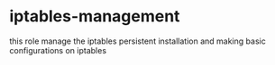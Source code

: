 # iptables-management
this role manage the iptables persistent installation and making basic configurations on iptables

